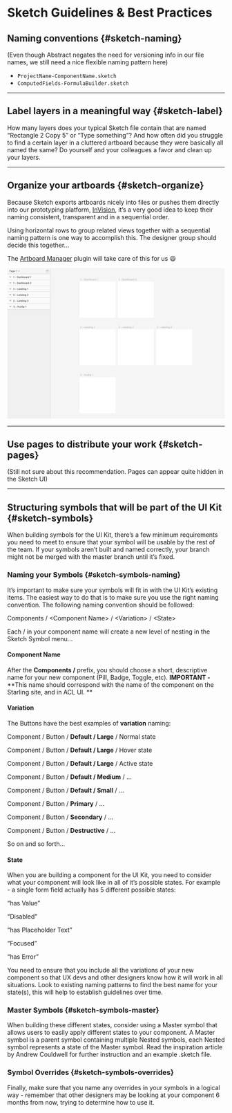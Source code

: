 # Sketch Guidelines & Best Practices

## Naming conventions {#sketch-naming}

\(Even though Abstract negates the need for versioning info in our file names, we still need a nice flexible naming pattern here\)

* `ProjectName-ComponentName.sketch`
* `ComputedFields-FormulaBuilder.sketch`

---

## Label layers in a meaningful way {#sketch-label}

How many layers does your typical Sketch file contain that are named “Rectangle 2 Copy 5” or “Type something”? And how often did you struggle to find a certain layer in a cluttered artboard because they were basically all named the same? Do yourself and your colleagues a favor and clean up your layers.

---

## Organize your artboards {#sketch-organize}

Because Sketch exports artboards nicely into files or pushes them directly into our prototyping platform, [InVision](https://acl.invisionapp.com), it’s a very good idea to keep their naming consistent, transparent and in a sequential order.

Using horizontal rows to group related views together with a sequential naming pattern is one way to accomplish this. The designer group should decide this together…

The [Artboard Manager](#) plugin will take care of this for us 😃

![](/assets/artboard-organization.png)

---

## Use pages to distribute your work {#sketch-pages}

\(Still not sure about this recommendation. Pages can appear quite hidden in the Sketch UI\)

---

## Structuring symbols that will be part of the UI Kit {#sketch-symbols}

When building symbols for the UI Kit, there’s a few minimum requirements you need to meet to ensure that your symbol will be usable by the rest of the team. If your symbols aren’t built and named correctly, your branch might not be merged with the master branch until it’s fixed.

### **Naming your Symbols** {#sketch-symbols-naming}

It’s important to make sure your symbols will fit in with the UI Kit’s existing items. The easiest way to do that is to make sure you use the right naming convention. The following naming convention should be followed:

Components / &lt;Component Name&gt; / &lt;Variation&gt; / &lt;State&gt;

Each /  in your component name will create a new level of nesting in the Sketch Symbol menu…

#### **Component Name**

After the **Components /** prefix, you should choose a short, descriptive name for your new component \(Pill, Badge, Toggle, etc\). **IMPORTANT -** **This name should correspond with the name of the component on the Starling site, and in ACL UI. **

#### **Variation**

The Buttons have the best examples of **variation** naming:

Component / Button / **Default / Large** / Normal state

Component / Button / **Default / Large** / Hover state

Component / Button / **Default / Large** / Active state

Component / Button / **Default / Medium** / …

Component / Button / **Default / Small** / …

Component / Button / **Primary** / …

Component / Button / **Secondary** / …

Component / Button / **Destructive** / …

So on and so forth…

#### **State**

When you are building a component for the UI Kit, you need to consider what your component will look like in all of it’s possible states. For example - a single form field actually has 5 different possible states:

“has Value”

“Disabled”

“has Placeholder Text”

“Focused”

“has Error”

You need to ensure that you include all the variations of your new component so that UX devs and other designers know how it will work in all situations. Look to existing naming patterns to find the best name for your state\(s\), this will help to establish guidelines over time.

### **Master Symbols** {#sketch-symbols-master}

When building these different states, consider using a Master symbol that allows users to easily apply different states to your component. A Master symbol is a parent symbol containing multiple Nested symbols, each Nested symbol represents a state of the Master symbol. Read the inspiration article by Andrew Couldwell for further instruction and an example .sketch file.

### **Symbol Overrides** {#sketch-symbols-overrides}

Finally, make sure that you name any overrides in your symbols in a logical way - remember that other designers may be looking at your component 6 months from now, trying to determine how to use it.

